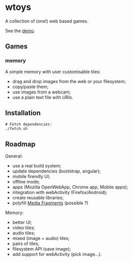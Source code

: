 wtoys
=====

A collection of (one!) web based games.

See the [demo](http://wtoys.gabriel.netlib.re/).

Games
-----

### memory

A simple memory with user customisable tiles:

* drag and drop images from the web or your filesystem;
* copy/paste them;
* use images from a webcam;
* use a plain text file with URIs.

Installation
------------

    # Fetch dependencies:
    ./fetch.sh

Roadmap
-------

General:

 * use a real build system;
 * update dependencies (bootstrap, angular);
 * mobile firendly UI;
 * offline mode;
 * apps (Mozilla OpenWebApp, Chrome app, Mobile apps);
 * integration with webActivity (Firefox/Android);
 * create reusable libraries;
 * polyfill [Media Fragments](http://www.w3.org/TR/media-frags/) (possible ?)

Memory:

 * better UI;
 * video tiles;
 * audio tiles;
 * mixed (image + audio) tiles;
 * pairs of tiles;
 * filesystem API (save image);
 * add support for webActivity (pick image…).
